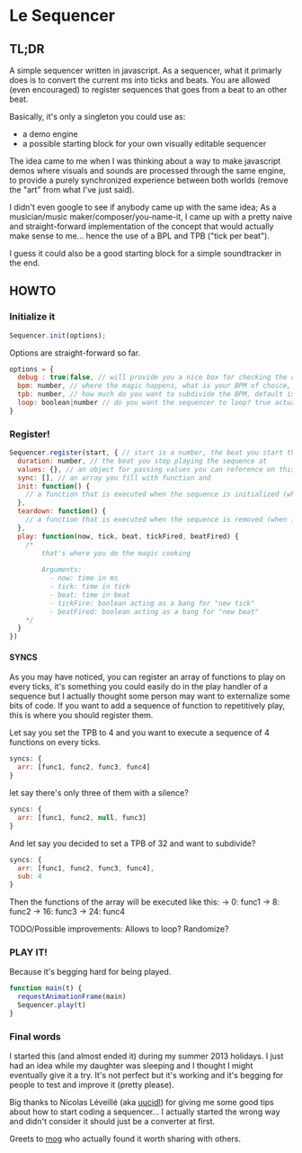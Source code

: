 # Le Sequencer

## TL;DR

A simple sequencer written in javascript.
As a sequencer, what it primarly does is to convert the current ms into ticks and beats.
You are allowed (even encouraged) to register sequences that goes from a beat to an other beat.

Basically, it's only a singleton you could use as:

  - a demo engine
  - a possible starting block for your own visually editable sequencer

The idea came to me when I was thinking about a way to make javascript demos where visuals and sounds are processed 
through the same engine, to provide a purely synchronized experience between both worlds (remove the "art" from what I've just said).

I didn't even google to see if anybody came up with the same idea; As a musician/music maker/composer/you-name-it, I came up with a pretty naive and straight-forward implementation of the concept that would actually make sense to me... hence the use of a BPL and TPB ("tick per beat"). 

I guess it could also be a good starting block for a simple soundtracker in the end.

## HOWTO

### Initialize it
```js
Sequencer.init(options);
```

Options are straight-forward so far.

```js
options = {
  debug : true|false, // will provide you a nice box for checking the current FPS and time, default is false
  bpm: number, // where the magic happens, what is your BPM of choice, default is 60
  tpb: number, // how much do you want to subdivide the BPM, default is 16
  loop: boolean|number // do you want the sequencer to loop? true actually sets it to 0-end, number is the beat you loop at default is false.
}
```

### Register! 

```js
Sequencer.register(start, { // start is a number, the beat you start the sequence at
  duration: number, // the beat you stop playing the sequence at
  values: {}, // an object for passing values you can reference on this (not sure it's useful)
  sync: [], // an array you fill with function and 
  init: function() {
    // a function that is executed when the sequence is initialized (when it starts playing)
  },
  teardown: function() {
    // a function that is executed when the sequence is removed (when it's done doing its job)
  },
  play: function(now, tick, beat, tickFired, beatFired) {
    /*
        that's where you do the magic cooking
        
        Arguments: 
          - now: time in ms
          - tick: time in tick
          - beat: time in beat
          - tickFire: boolean acting as a bang for "new tick"
          - beatFired: boolean acting as a bang for "new beat"
    */
  }
})
```

#### SYNCS

As you may have noticed, you can register an array of functions to play on every ticks, it's something you could easily do in the play handler of a sequence but I actually thought some person may want to externalize some bits of code. 
If you want to add a sequence of function to repetitively play, this is where you should register them.

Let say you set the TPB to 4 and you want to execute a sequence of 4 functions on every ticks.
```js
syncs: {
  arr: [func1, func2, func3, func4]
}
```
let say there's only three of them with a silence?
```js
syncs: {
  arr: [func1, func2, null, func3]
}
```
And let say you decided to set a TPB of 32 and want to subdivide?
```js
syncs: {
  arr: [func1, func2, func3, func4],
  sub: 4
}
```
Then the functions of the array will be executed like this:
-> 0: func1 
-> 8: func2
-> 16: func3
-> 24: func4

TODO/Possible improvements: 
Allows to loop? Randomize?

### PLAY IT! 

Because it's begging hard for being played. 

```js
function main(t) {
  requestAnimationFrame(main)
  Sequencer.play(t)
}
```

### Final words

I started this (and almost ended it) during my summer 2013 holidays.
I just had an idea while my daughter was sleeping and I thought I might eventually give it a try.
It's not perfect but it's working and it's begging for people to test and improve it (pretty please).

Big thanks to Nicolas Léveillé (aka [uucidl](https://github.com/uucidl)) for giving me some good tips about how to start coding a sequencer... I actually started the wrong way and didn't consider it should just be a converter at first.

Greets to [mog](https://github.com/mog) who actually found it worth sharing with others.